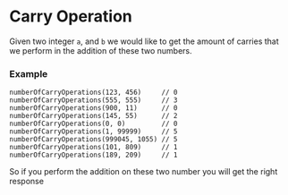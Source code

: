 # Carry Operation

Given two integer `a`, and `b` we would like to get the amount of carries that we perform in the addition of these two numbers.

### Example

```
numberOfCarryOperations(123, 456)     // 0
numberOfCarryOperations(555, 555)     // 3
numberOfCarryOperations(900, 11)      // 0
numberOfCarryOperations(145, 55)      // 2
numberOfCarryOperations(0, 0)         // 0
numberOfCarryOperations(1, 99999)     // 5
numberOfCarryOperations(999045, 1055) // 5
numberOfCarryOperations(101, 809)     // 1
numberOfCarryOperations(189, 209)     // 1
```
So if you perform the addition on these two number you will get the right response